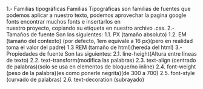 1.- Familias tipográficas
    Familias Tipográficas son familias de fuentes que podemos   aplicar a nuestro texto, 
    podemos aprovechar la pagina google fonts encontrar muchos fonts e insertarlos en  
    nuestro proyecto, copiando su etiqueta en nuestro archivo .css. 
2.- Tamaños de fuente
    Son los siguientes:
    1.1. PX (tamaño absoluto)
    1.2. EM (tamaño del contexto) (por defecto, 1em equivale a 16 px)(pero en realidad toma el valor del padre)
    1.3 REM (tamaño de html)(hereda del html)
3.- Propiedades de fuente
    Son las siguientes:
    2.1. line-height(Altura entre lineas de texto)
    2.2. text-transform(modifica las palabras)
    2.3. text-align (centrado de palabras)(solo se usa en elementos de bloque/no inline)
    2.4. font-weight (peso de la palabra)(es como ponerle negrita)(de 300 a 700)
    2.5. font-style (curvado de palabras)
    2.6. text-decoration (subrayado)